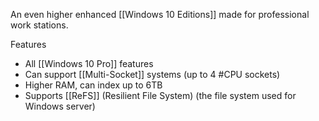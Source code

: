 An even higher enhanced [[Windows 10 Editions]] made for professional work stations.

Features
- All [[Windows 10 Pro]] features
- Can support [[Multi-Socket]] systems (up to 4 #CPU sockets)
- Higher RAM, can index up to 6TB
- Supports [[ReFS]] (Resilient File System) (the file system used for Windows server)
